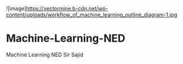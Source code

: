 ![image]https://vectormine.b-cdn.net/wp-content/uploads/workflow_of_machine_learning_outline_diagram-1.jpg



# Machine-Learning-NED
Machine Learning NED Sir Sajid
